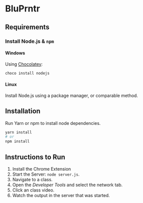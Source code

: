 BluPrntr
========

Requirements
------------

### Install Node.js & `npm`

#### Windows

Using [Chocolatey](https://chocolatey.org/):

```powershell
choco install nodejs
```

#### Linux

Install Node.js using a package manager, or comparable method.

Installation
------------

Run Yarn or npm to install node dependencies.

```bash
yarn install
# or
npm install
```

Instructions to Run
-------------------

1. Install the Chrome Extension
2. Start the Server: `node server.js`.
3. Navigate to a class.
4. Open the _Developer Tools_ and select the network tab.
5. Click an class video.
6. Watch the output in the server that was started.
